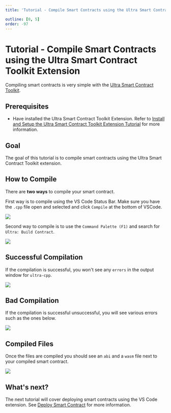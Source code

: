 ```yaml
---
title: 'Tutorial - Compile Smart Contracts using the Ultra Smart Contract Toolkit Extension'

outline: [0, 5]
order: -97
---
```


# Tutorial - Compile Smart Contracts using the Ultra Smart Contract Toolkit Extension

Compiling smart contracts is very simple with the [Ultra Smart Contract Toolkit](https://marketplace.visualstudio.com/items?itemName=ultraio.ultra-cpp).

## Prerequisites

-   Have installed the Ultra Smart Contract Toolkit Extension. Refer to [Install and Setup the Ultra Smart Contract Toolkit Extension Tutorial](./index.md) for more information.

## Goal

The goal of this tutorial is to compile smart contracts using the Ultra Smart Contract Toolkit extension.

## How to Compile

There are **two ways** to compile your smart contract.

First way is to compile using the VS Code Status Bar. Make sure you have the `.cpp` file open and selected and click `Compile` at the bottom of VSCode.

![](./images/compile-button.png)

Second way to compile is to use the `Command Palette (F1)` and search for `Ultra: Build Contract`.

![](./images/command-palette-build.png)

## Successful Compilation

If the compilation is successful, you won't see any `errors` in the output window for `ultra-cpp`.

![](./images/successful-build.png)

## Bad Compilation

If the compilation is successful unsuccessful, you will see various errors such as the ones below.

![](./images/unsuccessful-build.png)

## Compiled Files

Once the files are compiled you should see an `abi` and a `wasm` file next to your compiled smart contract.

![](./images/compiled-files.png)

## What's next?

The next tutorial will cover deploying smart contracts using the VS Code extension. See [Deploy Smart Contract](./deploy.md) for more information.
